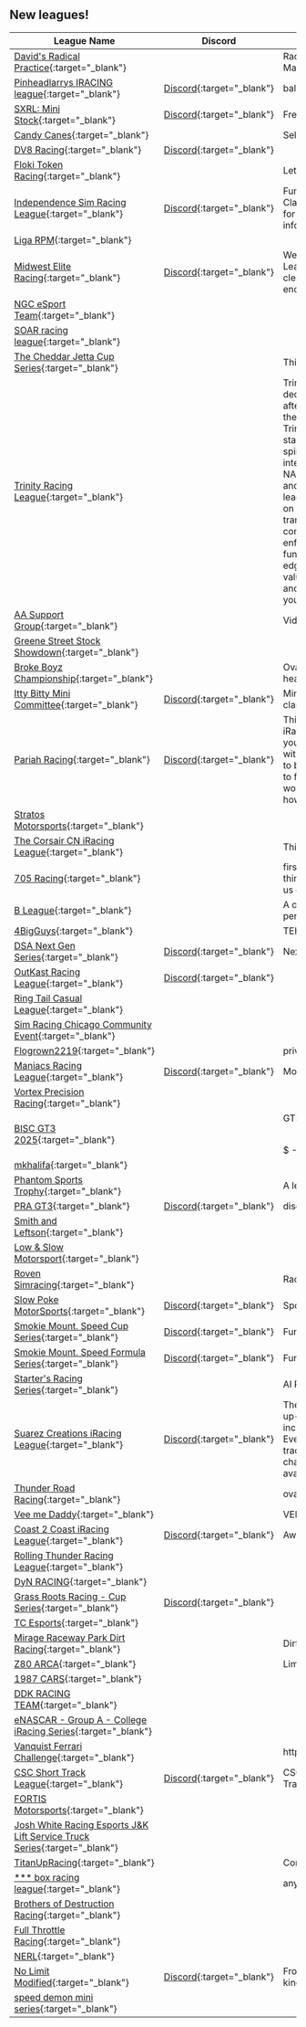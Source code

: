 ## New leagues!

| League Name | Discord | About |
|-----------------------------------------------------------------------------------------------------------------------------------------------------|----------------------------------------------------------------|------------------------------------------------------------------------------------------------------------------------------------------------------------------------------------------------------------------------------------------------------------------------------------------------------------------------------------------------------------------------------------------------------------------------------------------------------------------------------------------------------------------------------------------------------------------------------------------------------------------------------------------------------------------------------------------------------------------------------------------------------------------------------------------------------------------------------------|
|[David's Radical Practice](https://members.iracing.com/membersite/member/LeagueView.do?league=12792){:target="_blank"} | |Radical Practice and Training \- David Mason |
|[Pinheadlarrys IRACING league](https://members.iracing.com/membersite/member/LeagueView.do?league=12793){:target="_blank"} |[Discord](https://discord.gg/QQUTzKNKww){:target="_blank"} |balls to the wall, come one come all |
|[SXRL: Mini Stock](https://members.iracing.com/membersite/member/LeagueView.do?league=12790){:target="_blank"} |[Discord](https://discord.gg/mEWg6smmFU){:target="_blank"} |Free League: new comers welcome |
|[Candy Canes](https://members.iracing.com/membersite/member/LeagueView.do?league=12791){:target="_blank"} | |Self\-Explanatory |
|[DV8 Racing](https://members.iracing.com/membersite/member/LeagueView.do?league=12804){:target="_blank"} |[Discord](https://discord.gg/yqXJ4nvG){:target="_blank"} | |
|[Floki Token Racing](https://members.iracing.com/membersite/member/LeagueView.do?league=12799){:target="_blank"} | |Lets Go Fast\! |
|[Independence Sim Racing League](https://members.iracing.com/membersite/member/LeagueView.do?league=12801){:target="_blank"} |[Discord](https://discord.gg/jFpSKfJB){:target="_blank"} |Fun league run by a group of friends\. B Class license with 1500\+ iRating required for entry\. Join the league discord for more info https://discord\.gg/jFpSKfJB |
|[Liga RPM](https://members.iracing.com/membersite/member/LeagueView.do?league=12803){:target="_blank"} | | |
|[Midwest Elite Racing](https://members.iracing.com/membersite/member/LeagueView.do?league=12795){:target="_blank"} |[Discord](https://discord.gg/ZbhjD9krCn){:target="_blank"} |Welcome to the Midwest Elite Racing League\. Here we encourage fast, hard, and clean NASCAR style racing, while also encouraging the development of drivers\. |
|[NGC eSport Team](https://members.iracing.com/membersite/member/LeagueView.do?league=12794){:target="_blank"} | | |
|[SOAR racing league](https://members.iracing.com/membersite/member/LeagueView.do?league=12802){:target="_blank"} | | |
|[The Cheddar Jetta Cup Series](https://members.iracing.com/membersite/member/LeagueView.do?league=12800){:target="_blank"} | |This league is about cheese |
|[Trinity Racing League](https://members.iracing.com/membersite/member/LeagueView.do?league=12796){:target="_blank"} | |Trinity Racing League was founded by dedicated sim racers who came together after the closure of a previous league\. As the third league to rise from those ashes, Trinity represents more than just a fresh start; it’s a continuation of the community spirit, camaraderie, and competitive integrity we’ve all come to value from NAISCC and ISRC\.   Built on the feedback and hard lessons from our past two leagues, Trinity Racing League is focused on providing a fair, consistent, and transparent racing environment\. We’re committed to listening to our drivers, enforcing clear rules, and keeping things fun while still maintaining a competitive edge\.   If you're looking for a league that values clean racing, open communication, and continuous improvement, you’ve found your home\.   Welcome to Trinity\. |
|[AA Support Group](https://members.iracing.com/membersite/member/LeagueView.do?league=12798){:target="_blank"} | |Video Gamers |
|[Greene Street Stock Showdown](https://members.iracing.com/membersite/member/LeagueView.do?league=12797){:target="_blank"} | | |
|[Broke Boyz Championship](https://members.iracing.com/membersite/member/LeagueView.do?league=12810){:target="_blank"} | |Oval \(mainly\) seasons with a schedule heavier on the road course side\. |
|[Itty Bitty Mini Committee](https://members.iracing.com/membersite/member/LeagueView.do?league=12811){:target="_blank"} |[Discord](https://discord.gg/2cnt7xcf){:target="_blank"} |Mini stock fixed setup league rookie\-b class |
|[Pariah Racing](https://members.iracing.com/membersite/member/LeagueView.do?league=12809){:target="_blank"} |[Discord](https://discord.gg/aDS5S4xA){:target="_blank"} |This is a Beginner Friendly ARCA League\. iRating Cap of 1500 when you join, unless you wish to be a mentor  Full Length Races with Cautions, 3 Quick Repairs \(It is meant to be a learning league\)  We are attempting to facilitate a culture where rookies can work on race craft and get guidance on how to race cleaner |
|[Stratos Motorsports](https://members.iracing.com/membersite/member/LeagueView.do?league=12807){:target="_blank"} | | |
|[The Corsair CN iRacing League](https://members.iracing.com/membersite/member/LeagueView.do?league=12805){:target="_blank"} | |This is Season 1 for IR贼船 Tournament |
|[705 Racing](https://members.iracing.com/membersite/member/LeagueView.do?league=12808){:target="_blank"} | |first league were running, going to be some things to be learned\. have any input, follow us on discord \(705 Racing\) |
|[B League](https://members.iracing.com/membersite/member/LeagueView.do?league=12806){:target="_blank"} | |A casual friends league that races once per week :\) |
|[4BigGuys](https://members.iracing.com/membersite/member/LeagueView.do?league=12816){:target="_blank"} | |TEHE |
|[DSA Next Gen Series](https://members.iracing.com/membersite/member/LeagueView.do?league=12813){:target="_blank"} |[Discord](https://discord.gg/BREydf9fDz){:target="_blank"} |Next Gen NASCAR league |
|[OutKast Racing League](https://members.iracing.com/membersite/member/LeagueView.do?league=12812){:target="_blank"} |[Discord](https://discord.gg/5AaW27v4){:target="_blank"} | |
|[Ring Tail Casual League](https://members.iracing.com/membersite/member/LeagueView.do?league=12815){:target="_blank"} | | |
|[Sim Racing Chicago Community Event](https://members.iracing.com/membersite/member/LeagueView.do?league=12814){:target="_blank"} | | |
|[Flogrown2219](https://members.iracing.com/membersite/member/LeagueView.do?league=12820){:target="_blank"} | |private |
|[Maniacs Racing League](https://members.iracing.com/membersite/member/LeagueView.do?league=12819){:target="_blank"} |[Discord](https://discord.gg/h54QFxSw){:target="_blank"} |Monday Night Short Track |
|[Vortex Precision Racing](https://members.iracing.com/membersite/member/LeagueView.do?league=12818){:target="_blank"} | | |
|[BISC GT3 2025](https://members.iracing.com/membersite/member/LeagueView.do?league=12817){:target="_blank"} | |GT3 \- FIXED SETUP \- $$ PRIZES $$$ \- 8 ROUNDS |
|[mkhalifa](https://members.iracing.com/membersite/member/LeagueView.do?league=12824){:target="_blank"} | | |
|[Phantom Sports Trophy](https://members.iracing.com/membersite/member/LeagueView.do?league=12821){:target="_blank"} | |A league of legends |
|[PRA GT3](https://members.iracing.com/membersite/member/LeagueView.do?league=12822){:target="_blank"} |[Discord](https://discord.gg/pra){:target="_blank"} |discord\.gg/pra |
|[Smith and Leftson](https://members.iracing.com/membersite/member/LeagueView.do?league=12825){:target="_blank"} | | |
|[Low & Slow Motorsport](https://members.iracing.com/membersite/member/LeagueView.do?league=12823){:target="_blank"} | | |
|[Roven Simracing](https://members.iracing.com/membersite/member/LeagueView.do?league=12830){:target="_blank"} | |Racing for friends |
|[Slow Poke MotorSports](https://members.iracing.com/membersite/member/LeagueView.do?league=12835){:target="_blank"} |[Discord](https://discord.gg/vtccgZJfBN){:target="_blank"} |Sports Car Endurance |
|[Smokie Mount\. Speed Cup Series](https://members.iracing.com/membersite/member/LeagueView.do?league=12831){:target="_blank"} |[Discord](https://discord.gg/wTFRJKuk){:target="_blank"} |Fun, Clean, Competitive Racing\! |
|[Smokie Mount\. Speed Formula Series](https://members.iracing.com/membersite/member/LeagueView.do?league=12832){:target="_blank"} |[Discord](https://discord.gg/wTFRJKuk){:target="_blank"} |Fun, Clean and Competitive Racing\! |
|[Starter's Racing Series](https://members.iracing.com/membersite/member/LeagueView.do?league=12827){:target="_blank"} | |AI Racing League, format TBD |
|[Suarez Creations iRacing League](https://members.iracing.com/membersite/member/LeagueView.do?league=12829){:target="_blank"} |[Discord](https://discord.gg/AcThp2RkaK){:target="_blank"} |The Suarez Creations iRacing League is an up\-and\-coming racing league, which includes our current Street Stock Series\! Everything as of now is free from cars, tracks, and entry, however will grow and change overtime\. Sponsorships are available\! |
|[Thunder Road Racing](https://members.iracing.com/membersite/member/LeagueView.do?league=12834){:target="_blank"} | |oval,dirt oval, sports cars |
|[Vee me Daddy](https://members.iracing.com/membersite/member/LeagueView.do?league=12833){:target="_blank"} | |VEE racing |
|[Coast 2 Coast iRacing League](https://members.iracing.com/membersite/member/LeagueView.do?league=12826){:target="_blank"} |[Discord](https://discord.gg/UM3fTm5Q){:target="_blank"} |Awesome league with the boys\! |
|[Rolling Thunder Racing League](https://members.iracing.com/membersite/member/LeagueView.do?league=12828){:target="_blank"} | | |
|[DyN RACING](https://members.iracing.com/membersite/member/LeagueView.do?league=12840){:target="_blank"} | | |
|[Grass Roots Racing \- Cup Series](https://members.iracing.com/membersite/member/LeagueView.do?league=12838){:target="_blank"} |[Discord](https://discord.gg/grassrootsracing){:target="_blank"} | |
|[TC Esports](https://members.iracing.com/membersite/member/LeagueView.do?league=12837){:target="_blank"} | | |
|[Mirage Raceway Park Dirt Racing](https://members.iracing.com/membersite/member/LeagueView.do?league=12839){:target="_blank"} | |Dirt Racing With Friends |
|[Z80 ARCA](https://members.iracing.com/membersite/member/LeagueView.do?league=12836){:target="_blank"} | |Lime get ready tour |
|[1987 CARS](https://members.iracing.com/membersite/member/LeagueView.do?league=12844){:target="_blank"} | | |
|[DDK RACING TEAM](https://members.iracing.com/membersite/member/LeagueView.do?league=12841){:target="_blank"} | | |
|[eNASCAR \- Group A \- College iRacing Series](https://members.iracing.com/membersite/member/LeagueView.do?league=12843){:target="_blank"} | | |
|[Vanquist Ferrari Challenge](https://members.iracing.com/membersite/member/LeagueView.do?league=12842){:target="_blank"} | |https://vanquist\.ca/index\.php/tournaments/ |
|[CSC Short Track League](https://members.iracing.com/membersite/member/LeagueView.do?league=12846){:target="_blank"} |[Discord](https://discord.gg/DuyCPdwWQv){:target="_blank"} |CSC Short Track Racing Series\. Short Tracks, heat races, street stocks\. |
|[FORTIS Motorsports](https://members.iracing.com/membersite/member/LeagueView.do?league=12845){:target="_blank"} | | |
|[Josh White Racing Esports J&K Lift Service Truck Series](https://members.iracing.com/membersite/member/LeagueView.do?league=12849){:target="_blank"} | | |
|[TitanUpRacing](https://members.iracing.com/membersite/member/LeagueView.do?league=12848){:target="_blank"} | |Competitive Racing Group |
|[\*\*\* box racing league](https://members.iracing.com/membersite/member/LeagueView.do?league=12851){:target="_blank"} | |anyone welcome |
|[Brothers of Destruction Racing](https://members.iracing.com/membersite/member/LeagueView.do?league=12850){:target="_blank"} | | |
|[Full Throttle Racing](https://members.iracing.com/membersite/member/LeagueView.do?league=12853){:target="_blank"} | | |
|[NERL](https://members.iracing.com/membersite/member/LeagueView.do?league=12855){:target="_blank"} | | |
|[No Limit Modified](https://members.iracing.com/membersite/member/LeagueView.do?league=12852){:target="_blank"} |[Discord](https://discord.gg/sMfBUhSK){:target="_blank"} |From the Street Stocks to the short track kings this is No Limit Modified |
|[speed demon mini series](https://members.iracing.com/membersite/member/LeagueView.do?league=12854){:target="_blank"} | | |


